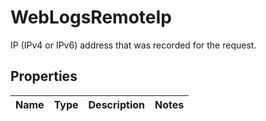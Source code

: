 

# WebLogsRemoteIp

IP (IPv4 or IPv6) address that was recorded for the request.

## Properties

| Name | Type | Description | Notes |
|------------ | ------------- | ------------- | -------------|



